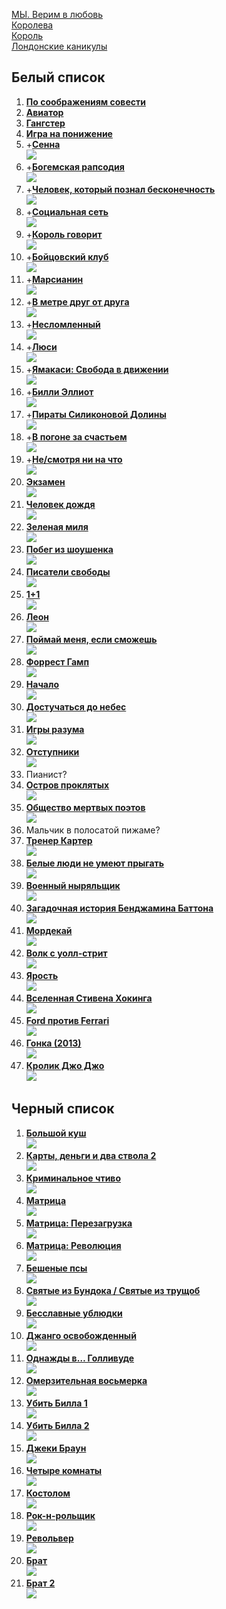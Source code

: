 [МЫ. Верим в любовь](https://rezka.ag/films/drama/335-my-verim-v-lyubov-2011.html)  
[Королева](https://rezka.ag/films/biographical/6045-koroleva-2005.html)  
[Король](https://rezka.ag/films/drama/32372-korol-2019.html)  
[Лондонские каникулы](https://rezka.ag/films/drama/10758-londonskie-kanikuly.html)  

## Белый список
1.  [__По соображениям совести__](https://rezka.ag/films/drama/22757-po-soobrazheniyam-sovesti.html)  
1.  [__Авиатор__](https://rezka.ag/films/drama/3220-aviator-2004.html)  
1.  [__Гангстер__](https://goblins-online.ru/kriminal/2188-gangster-goblin.html)  
1.  [__Игра на понижение__](https://rezka.ag/films/biographical/11522-igra-na-ponizhenie.html)  
1.  +[__Сенна__](https://rezka.ag/films/documentary/5967-senna-2010.html)  
[![](https://static.hdrezka.ac/i/2014/12/19/uc7958f574c0dzx60m90a.jpg)](https://rezka.ag/films/documentary/5967-senna-2010.html)
1.  +[__Богемская рапсодия__](https://rezka.ag/films/drama/28929-bogemskaya-rapsodiya-2018.html)  
[![](https://static.hdrezka.ac/i/2018/11/5/sb35847962a0bgw75p30x.jpg)](https://rezka.ag/films/drama/28929-bogemskaya-rapsodiya-2018.html)
1.  +[__Человек, который познал бесконечность__](https://rezka.ag/films/drama/14116-chelovek-kotoryy-poznal-beskonechnost.html)  
[![](https://static.hdrezka.ac/i/2016/5/15/a31dce317bcb9ur70d49o.jpg)](https://rezka.ag/films/drama/14116-chelovek-kotoryy-poznal-beskonechnost.html)
1.  +[__Социальная сеть__](https://rezka.ag/films/drama/4648-socialnaya-set-2010.html)  
[![](https://static.hdrezka.ac/i/2014/12/19/h6d6fb8f901a1cn17c31t.jpg)](https://rezka.ag/films/drama/4648-socialnaya-set-2010.html)
1.  +[__Король говорит__](https://rezka.ag/films/drama/957-korol-govorit-2010.html)  
[![](https://static.hdrezka.ac/i/2014/1/16/z85ec1a5f57f2mk50o55t.jpg)](https://rezka.ag/films/drama/957-korol-govorit-2010.html)
1.  +[__Бойцовский клуб__](https://rezka.ag/films/drama/787-boycovskiy-klub-1999.html)  
[![](https://static.hdrezka.ac/i/2013/11/30/m33c30ddfb881gn13z89a.jpg)](https://rezka.ag/films/drama/787-boycovskiy-klub-1999.html)
1.  +[__Марсианин__](https://rezka.ag/films/fiction/11116-marsianin-2015.html)  
[![](https://static.hdrezka.ac/i/2015/10/29/z13622384b3efwd91g79k.jpg)](https://rezka.ag/films/fiction/11116-marsianin-2015.html)
1.  +[__В метре друг от друга__](https://rezka.ag/films/drama/30847-v-metre-drug-ot-druga-2019.html)  
[![](https://rezka.ag/i/2019/5/19/ye1672e365cadxl62h88n.jpg)](https://rezka.ag/films/drama/30847-v-metre-drug-ot-druga-2019.html)  
1.  +[__Несломленный__](https://rezka.ag/films/biographical/7753-neslomlennyy.html)  
[![](https://rezka.ag/i/2015/2/3/uf809e648d887rl94n39v.jpg)](https://rezka.ag/films/biographical/7753-neslomlennyy.html)
1.  +[__Люси__](https://rezka.ag/films/action/2057-lyusi-2014-11-22.html)  
[![](https://rezka.ag/i/2014/9/13/f75004c86b538gg54l17x.jpg)](https://rezka.ag/films/action/2057-lyusi-2014-11-22.html)
1.  +[__Ямакаси: Свобода в движении__](https://rezka.ag/films/action/7414-yamakasi-svoboda-v-dvizhenii-2001.html)  
[![](https://static.hdrezka.ac/i/2014/12/19/r3bc2c11ca4fdoe77k59p.jpg)](https://rezka.ag/films/action/7414-yamakasi-svoboda-v-dvizhenii-2001.html)
1.  +[__Билли Эллиот__](https://rezka.ag/films/drama/1015-billi-elliot-2000.html)  
[![](https://static.hdrezka.ac/i/2014/1/30/je7f1a3103be8ku95g69w.jpg)](https://rezka.ag/films/drama/1015-billi-elliot-2000.html)
1.  +[__Пираты Силиконовой Долины__](https://rezka.ag/films/biographical/7147-piraty-silikonovoy-doliny-1999.html)  
[![](https://static.hdrezka.ac/i/2014/12/19/j90d8d86dd1daye43g62d.jpg)](https://rezka.ag/films/biographical/7147-piraty-silikonovoy-doliny-1999.html)
1.  +[__В погоне за счастьем__](https://rezka.ag/films/biographical/826-v-pogone-za-schastem-2006.html)  
[![](https://static.hdrezka.ac/i/2013/12/7/o101e475f3c23pe51h62f.jpg)](https://rezka.ag/films/biographical/826-v-pogone-za-schastem-2006.html)
1.  +[__Не/смотря ни на что__](https://rezka.ag/films/comedy/23479-ne-smotrya-ni-na-chto.html)  
[![](https://static.hdrezka.ac/i/2017/2/3/w47784dcb0a39fr86e21g.jpg)](https://rezka.ag/films/comedy/23479-ne-smotrya-ni-na-chto.html)
1.  [__Экзамен__](https://rezka.ag/films/thriller/4705-ekzamen-2009.html)  
[![](https://static.hdrezka.ac/i/2014/12/19/y2ba6ecf9e2e2eo12e59c.jpg)](https://rezka.ag/films/thriller/4705-ekzamen-2009.html)
1.  [__Человек дождя__](https://rezka.ag/films/drama/1182-chelovek-dozhdya-1988.html)  
[![](https://static.hdrezka.ac/i/2014/3/8/f524438fd0994co33u74h.jpg)](https://rezka.ag/films/drama/1182-chelovek-dozhdya-1988.html)
1.  [__Зеленая миля__](https://rezka.ag/films/drama/825-zelenaya-milya-1999.html)  
[![](https://static.hdrezka.ac/i/2013/12/9/ee0483463176bbx87j73n.jpg)](https://rezka.ag/films/drama/825-zelenaya-milya-1999.html)
1. [__Побег из шоушенка__](https://rezka.ag/films/drama/806-pobeg-iz-shoushenka-1994.html)  
[![](https://static.hdrezka.ac/i/2013/12/3/i2cf4888d925ejk28d24u.jpg)](https://rezka.ag/films/drama/806-pobeg-iz-shoushenka-1994.html)
1. [__Писатели свободы__](https://rezka.ag/films/drama/1147-pisateli-svobody-2006.html)  
[![](https://static.hdrezka.ac/i/2014/2/27/u86793b6e6b5dwv89f36u.jpg)](https://rezka.ag/films/drama/1147-pisateli-svobody-2006.html)  
1. [__1+1__](https://rezka.ag/films/drama/289-11-2011.html)  
[![](https://static.hdrezka.ac/i/2013/8/9/za01e520d5831kb47h82c.jpg)](https://rezka.ag/films/drama/289-11-2011.html)
1. [__Леон__](https://rezka.ag/films/drama/760-leon-1994.html)  
[![](https://static.hdrezka.ac/i/2013/11/23/x22fbdcdf6d34zp97c34z.jpg)](https://rezka.ag/films/drama/760-leon-1994.html)
1. [__Поймай меня, если сможешь__](https://rezka.ag/films/biographical/814-poymay-menya-esli-smozhesh-2002.html)  
[![](https://static.hdrezka.ac/i/2013/12/6/j496749d58c27if80f52d.jpg)](https://rezka.ag/films/biographical/814-poymay-menya-esli-smozhesh-2002.html)
1. [__Форрест Гамп__](https://rezka.ag/films/drama/763-forrest-gamp-1994.html)  
[![](https://static.hdrezka.ac/i/2013/11/24/f8cfabd5b4fb8lh96z58u.jpg)](https://rezka.ag/films/drama/763-forrest-gamp-1994.html)
1. [__Начало__](https://rezka.ag/films/action/770-nachalo-2010.html)  
[![](https://static.hdrezka.ac/i/2013/11/26/a54ef8063534elg29d34o.jpg)](https://rezka.ag/films/action/770-nachalo-2010.html)
1. [__Достучаться до небес__](https://rezka.ag/films/crime/820-dostuchatsya-do-nebes-1997.html)  
[![](https://static.hdrezka.ac/i/2013/12/6/b827b4cc1f507xf48s48v.jpg)](https://rezka.ag/films/crime/820-dostuchatsya-do-nebes-1997.html)
1. [__Игры разума__](https://rezka.ag/films/biographical/812-igry-razuma-2001.html)  
[![](https://static.hdrezka.ac/i/2013/12/6/ed6e986f0dcd8uw87u89v.jpg)](https://rezka.ag/films/biographical/812-igry-razuma-2001.html)
1. [__Отступники__](https://rezka.ag/films/detective/824-otstupniki-2006.html)  
[![](https://static.hdrezka.ac/i/2013/12/7/nfc09e70e56a2qz79a35p.jpg)](https://rezka.ag/films/detective/824-otstupniki-2006.html)
1. Пианист?
1. [__Остров проклятых__](https://rezka.ag/films/drama/766-ostrov-proklyatyh-2009.html)  
[![](https://static.hdrezka.ac/i/2013/11/24/h801ebfb226c3os78s66v.jpg)](https://rezka.ag/films/drama/766-ostrov-proklyatyh-2009.html)
1. [__Общество мертвых поэтов__](https://rezka.ag/films/drama/1250-obschestvo-mertvyh-poetov-1989.html)  
[![](https://static.hdrezka.ac/i/2014/3/24/pcc5f21021482hq42n55y.jpg)](https://rezka.ag/films/drama/1250-obschestvo-mertvyh-poetov-1989.html)
1. Мальчик в полосатой пижаме?
1. [__Тренер Картер__](https://rezka.ag/films/drama/952-trener-karter-2005.html)  
[![](https://static.hdrezka.ac/i/2014/1/16/l4d6fe34d0c44mz94l93g.jpg)](https://rezka.ag/films/drama/952-trener-karter-2005.html)
1. [__Белые люди не умеют прыгать__](https://rezka.ag/films/drama/3801-belye-lyudi-ne-umeyut-prygat-1992.html)  
[![](https://static.hdrezka.ac/i/2014/12/19/d434887d11e1air45j93j.jpg)](https://rezka.ag/films/drama/3801-belye-lyudi-ne-umeyut-prygat-1992.html)
1. [__Военный ныряльщик__](https://rezka.ag/films/biographical/1077-voennyy-nyryalschik-2000.html)  
[![](https://static.hdrezka.ac/i/2014/2/12/e2e8da7c13dadbl82w33t.jpg)](https://rezka.ag/films/biographical/1077-voennyy-nyryalschik-2000.html)
1. [__Загадочная история Бенджамина Баттона__](https://rezka.ag/films/drama/1070-zagadochnaya-istoriya-bendzhamina-battona-2008.html)  
[![](https://static.hdrezka.ac/i/2014/2/11/n4ba218a740d9mq27b72o.jpg)](https://rezka.ag/films/drama/1070-zagadochnaya-istoriya-bendzhamina-battona-2008.html)
1. [__Мордекай__](https://rezka.ag/films/action/7805-mordekay.html)  
[![](https://static.hdrezka.ac/i/2015/2/19/od7c3399b22cfyx65l65g.jpg)](https://rezka.ag/films/action/7805-mordekay.html)
1. [__Волк с уолл-стрит__](https://rezka.ag/films/drama/1176-volk-s-uoll-strit.html)  
[![](https://static.hdrezka.ac/i/2014/3/8/q2e4805dd3c73rb19n34t.jpg)](https://rezka.ag/films/drama/1176-volk-s-uoll-strit.html)
1. [__Ярость__](https://rezka.ag/films/action/7737-yarost.html)  
[![](https://static.hdrezka.ac/i/2015/2/1/nc086ceb05544ua91l35f.jpg)](https://rezka.ag/films/action/7737-yarost.html)
1. [__Вселенная Стивена Хокинга__](https://rezka.ag/films/biographical/8271-vselennaya-stivena-hokinga.html)  
[![](https://static.hdrezka.ac/i/2015/5/11/q17d8448e75f9cn27p56h.jpg)](https://rezka.ag/films/biographical/8271-vselennaya-stivena-hokinga.html)
1. [__Ford против Ferrari__](https://rezka.ag/films/drama/32558-ford-protiv-ferrari-2019.html)  
[![](https://static.hdrezka.ac/i/2019/12/1/mdfca551df3cedx80c60r.png)](https://rezka.ag/films/drama/32558-ford-protiv-ferrari-2019.html)
1. [__Гонка (2013)__](https://rezka.ag/films/biographical/942-gonka-2013.html)  
[![](https://static.hdrezka.ac/i/2014/1/12/xbbeab3c83e68hi27d81d.jpg)](https://rezka.ag/films/biographical/942-gonka-2013.html)
1. [__Кролик Джо Джо__](https://rezka.ag/films/comedy/32831-krolik-dzhodzho-2019.html)  
[![](https://static.hdrezka.ac/i/2019/12/23/o29053f5aa27ari48l52q.jpg)](https://rezka.ag/films/comedy/32831-krolik-dzhodzho-2019.html)

## Черный список
1. [__Большой куш__](https://rezka.ag/films/crime/762-bolshoy-kush-2000.html)  
[![](https://static.hdrezka.ac/i/2013/11/24/ocdaec98175f0em52f25z.jpg)](https://rezka.ag/films/crime/762-bolshoy-kush-2000.html)
1. [__Карты, деньги и два ствола 2__](https://rezka.ag/series/drama/20250-karty-dengi-i-dva-stvola2.html)  
[![](https://static.hdrezka.ac/i/2016/10/6/b5164ee39de96kd64k89r.jpg)](https://rezka.ag/series/drama/20250-karty-dengi-i-dva-stvola2.html)
1. [__Криминальное чтиво__](https://rezka.ag/films/drama/822-kriminalnoe-chtivo-1994.html)  
[![](https://static.hdrezka.ac/i/2013/12/6/pd70147cfeb21qs56o72h.jpg)](https://rezka.ag/films/drama/822-kriminalnoe-chtivo-1994.html)
1. [__Матрица__](https://rezka.ag/films/fiction/981-matrica-1999.html)  
[![](https://static.hdrezka.ac/i/2014/1/22/h4442e483f19aey57g75d.jpg)](https://rezka.ag/films/fiction/981-matrica-1999.html) 
1. [__Матрица: Перезагрузка__](https://rezka.ag/films/fiction/982-matrica-perezagruzka-2003.html)  
[![](https://static.hdrezka.ac/i/2014/1/22/p12af8ad632ccqp77a17h.jpg)](https://rezka.ag/films/fiction/982-matrica-perezagruzka-2003.html)  
1. [__Матрица: Революция__](https://rezka.ag/films/fiction/983-matrica-revolyuciya-2003.html)  
[![](https://static.hdrezka.ac/i/2014/1/22/k9d1a5022996byt83h76r.jpg)](https://rezka.ag/films/fiction/983-matrica-revolyuciya-2003.html)
1. [__Бешеные псы__](https://rezka.ag/films/thriller/1361-beshenye-psy-1992.html)  
[![](https://static.hdrezka.ac/i/2014/4/8/bf5f80cea9d44ik37m84r.jpg)](https://rezka.ag/films/thriller/1361-beshenye-psy-1992.html)
1. [__Святые из Бундока / Святые из трущоб__](https://rezka.ag/films/action/6470-svyatye-iz-bundoka-1999.html)  
[![](https://static.hdrezka.ac/i/2014/12/19/mfaa213109adelp24r10n.jpg)](https://rezka.ag/films/action/6470-svyatye-iz-bundoka-1999.html) 
1. [__Бесславные ублюдки__](https://rezka.ag/films/action/3079-besslavnye-ublyudki-2009.html)  
[![](https://static.hdrezka.ac/i/2014/12/19/o42725cb6eb86fr95q62y.jpg)](https://rezka.ag/films/action/3079-besslavnye-ublyudki-2009.html)
1. [__Джанго освобожденный__](https://rezka.ag/films/western/15-dzhango-osvobozhdennyy-2012.html)  
[![](https://static.hdrezka.ac/i/2013/6/3/f2ca47b57fafdtx80s50g.jpg)](https://rezka.ag/films/western/15-dzhango-osvobozhdennyy-2012.html)
1. [__Однажды в… Голливуде__](https://rezka.ag/films/drama/31473-odnazhdy-v-gollivude-2019.html)  
[![](https://static.hdrezka.ac/i/2019/11/25/b575dae4c6d4esb18t52n.jpg)](https://rezka.ag/films/drama/31473-odnazhdy-v-gollivude-2019.html)
1. [__Омерзительная восьмерка__](https://rezka.ag/films/western/11352-omerzitelnaya-vosmerka-2015.html)  
[![](https://static.hdrezka.ac/i/2015/12/3/z1483a0c8a9a0il30u78f.jpg)](https://rezka.ag/films/western/11352-omerzitelnaya-vosmerka-2015.html)
1. [__Убить Билла 1__](https://rezka.ag/films/action/2923-ubit-billa-2003.html)  
[![](https://static.hdrezka.ac/i/2014/12/19/z7d90299de0b5rg74s56u.jpg)](https://rezka.ag/films/action/2923-ubit-billa-2003.html)
1. [__Убить Билла 2__](https://rezka.ag/films/action/3141-ubit-billa-2-2004.html)  
[![](https://static.hdrezka.ac/i/2014/12/19/cad33fcca9f80bk83h70y.jpg)](https://rezka.ag/films/action/3141-ubit-billa-2-2004.html)
1. [__Джеки Браун__](https://rezka.ag/films/thriller/3016-dzheki-braun-1997.html)  
[![](https://static.hdrezka.ac/i/2014/12/19/if108a741696cxk44s67g.jpg)](https://rezka.ag/films/thriller/3016-dzheki-braun-1997.html)
1. [__Четыре комнаты__](https://rezka.ag/films/comedy/900-chetyre-komnaty-1995.html)  
[![](https://static.hdrezka.ac/i/2013/12/26/o5f147eac0fedls73c57w.jpg)](https://rezka.ag/films/comedy/900-chetyre-komnaty-1995.html)
1. [__Костолом__](https://rezka.ag/films/drama/4554-kostolom-2001.html)  
[![](https://static.hdrezka.ac/i/2014/12/19/uc9577ec6ad6fbu79z96v.jpg)](https://rezka.ag/films/drama/4554-kostolom-2001.html)
1. [__Рок-н-рольщик__](https://rezka.ag/films/action/1497-rok-n-rolschik-2008.html)  
[![](https://static.hdrezka.ac/i/2014/4/22/p335902c3b42fpc84p68a.jpg)](https://rezka.ag/films/action/1497-rok-n-rolschik-2008.html)
1. [__Револьвер__](https://rezka.ag/films/detective/1567-revolver-2005.html)  
[![](https://static.hdrezka.ac/i/2014/5/6/g357197e63a74xq23z90v.jpg)](https://rezka.ag/films/detective/1567-revolver-2005.html)  
1.  [__Брат__](https://rezka.ag/films/action/1180-brat-1997.html)  
[![](https://static.hdrezka.ac/i/2014/3/8/x027f1b52fcd4ts96f15p.jpg)](https://rezka.ag/films/action/1180-brat-1997.html)  
1.  [__Брат 2__](https://rezka.ag/films/action/1181-brat-2-2000.html)  
[![](https://static.hdrezka.ac/i/2014/3/8/c726ad897bfcdlk91n42h.jpg)](https://rezka.ag/films/action/1181-brat-2-2000.html)
